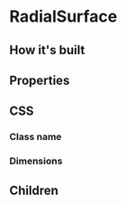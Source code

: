 # RadialSurface

## How it's built

## Properties

## CSS

### Class name

### Dimensions

## Children